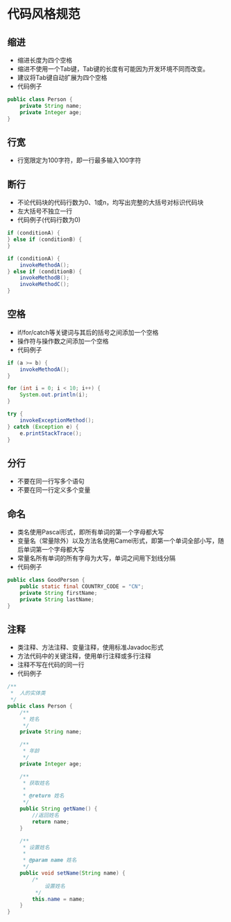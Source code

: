 # 代码风格规范
## 缩进
* 缩进长度为四个空格
* 缩进不使用一个Tab键，Tab键的长度有可能因为开发环境不同而改变。
* 建议将Tab键自动扩展为四个空格
* 代码例子

```java
public class Person {
    private String name;
    private Integer age;
}
```

## 行宽
* 行宽限定为100字符，即一行最多输入100字符

## 断行
* 不论代码块的代码行数为0、1或n，均写出完整的大括号对标识代码块
* 左大括号不独立一行
* 代码例子(代码行数为0)

```java
if (conditionA) {
} else if (conditionB) {
}

if (conditionA) {
    invokeMethodA();
} else if (conditionB) {
    invokeMethodB();
    invokeMethodC();
}
```

## 空格
* if/for/catch等关键词与其后的括号之间添加一个空格
* 操作符与操作数之间添加一个空格
* 代码例子

```java
if (a >= b) {
    invokeMethodA();
}

for (int i = 0; i < 10; i++) {
    System.out.println(i);
}

try {
    invokeExceptionMethod();
} catch (Exception e) {
    e.printStackTrace();
}
```

## 分行
* 不要在同一行写多个语句
* 不要在同一行定义多个变量

## 命名
* 类名使用Pascal形式，即所有单词的第一个字母都大写
* 变量名（常量除外）以及方法名使用Camel形式，即第一个单词全部小写，随后单词第一个字母都大写
* 常量名所有单词的所有字母为大写，单词之间用下划线分隔
* 代码例子

```java
public class GoodPerson {
    public static final COUNTRY_CODE = "CN";
    private String firstName;
    private String lastName;
}
```

## 注释
* 类注释、方法注释、变量注释，使用标准Javadoc形式
* 方法代码中的关键注释，使用单行注释或多行注释
* 注释不写在代码的同一行
* 代码例子

```java
/**
 *  人的实体类
 */
public class Person {
    /**
     * 姓名
     */
    private String name;

    /**
     * 年龄
     */
    private Integer age;

    /**
     * 获取姓名
     *
     * @return 姓名
     */
    public String getName() {
        //返回姓名
        return name;
    }

    /**
     * 设置姓名
     *
     * @param name 姓名
     */
    public void setName(String name) {
        /*
            设置姓名
         */
        this.name = name;
    }
}
```
